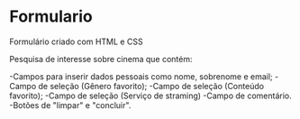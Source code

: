 # Formulario
Formulário criado com HTML e CSS

Pesquisa de interesse sobre cinema que contém:

-Campos para inserir dados pessoais como nome, sobrenome e email;
-Campo de seleção (Gênero favorito);
-Campo de seleção (Conteúdo favorito);
-Campo de seleção (Serviço de straming)
-Campo de comentário.
-Botões de "limpar" e "concluir".
